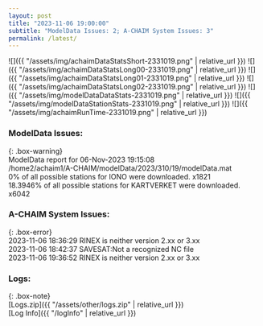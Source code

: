 ```yaml
---
layout: post
title: "2023-11-06 19:00:00"
subtitle: "ModelData Issues: 2; A-CHAIM System Issues: 3"
permalink: /latest/
---
```


![]({{ "/assets/img/achaimDataStatsShort-2331019.png" | relative_url }})
![]({{ "/assets/img/achaimDataStatsLong00-2331019.png" | relative_url }})
![]({{ "/assets/img/achaimDataStatsLong01-2331019.png" | relative_url }})
![]({{ "/assets/img/achaimDataStatsLong02-2331019.png" | relative_url }})
![]({{ "/assets/img/modelDataDataStats-2331019.png" | relative_url }})
![]({{ "/assets/img/modelDataStationStats-2331019.png" | relative_url }})
![]({{ "/assets/img/achaimRunTime-2331019.png" | relative_url }})


### ModelData Issues:  
  
{: .box-warning}  
 ModelData report for 06-Nov-2023 19:15:08   
 /home2/achaim1/A-CHAIM/modelData/2023/310/19/modelData.mat   
 0% of all possible stations for IONO were downloaded. x1821   
 18.3946% of all possible stations for KARTVERKET were downloaded. x6042   
  
### A-CHAIM System Issues:  
  
{: .box-error}  
2023-11-06 18:36:29 RINEX is neither version 2.xx or 3.xx  
2023-11-06 18:42:37 SAVESAT:Not a recognized NC file  
2023-11-06 19:36:52 RINEX is neither version 2.xx or 3.xx  

### Logs:  
  
{: .box-note}  
[Logs.zip]({{ "/assets/other/logs.zip" | relative_url }})  
[Log Info]({{ "/logInfo" | relative_url }})  
